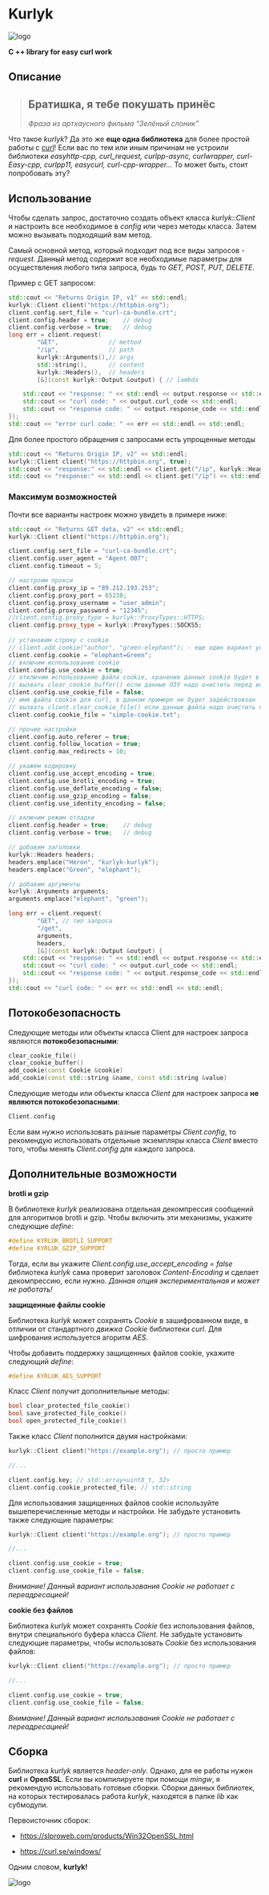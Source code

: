 # Kurlyk
![logo](doc/logo-mini.png)

**C ++ library for easy curl work**

## Описание


> ## Братишка, я тебе покушать принёс
>
> *Фраза из артхаусного фильма “Зелёный слоник”*

Что такое *kurlyk*? Да это же **еще одна библиотека** для более простой работы с [curl](https://curl.se/)! 
Если вас по тем или иным причинам не устроили библиотеки *easyhttp-cpp, curl_request, curlpp-async, curlwrapper, curl-Easy-cpp, curlpp11, easycurl, curl-cpp-wrapper...* 
То может быть, стоит попробовать эту?

## Использование

Чтобы сделать запрос, достаточно создать объект класса *kurlyk::Client* и
настроить все необходимое в *config* или через методы класса. 
Затем можно вызывать подходящий вам метод.

Самый основной метод, который подходит под все виды запросов - *request*.
Данный метод содержит все необходимые параметры для осуществления любого типа запроса, будь то *GET, POST, PUT, DELETE*.

Пример с GET запросом:

```cpp
std::cout << "Returns Origin IP, v1" << std::endl;
kurlyk::Client client("https://httpbin.org");
client.config.sert_file = "curl-ca-bundle.crt";
client.config.header = true;    // debug
client.config.verbose = true;   // debug
long err = client.request(
		"GET",              // method
		"/ip",              // path
		kurlyk::Arguments(),// args
		std::string(),      // content
		kurlyk::Headers(),  // headers
		[&](const kurlyk::Output &output) { // lambda

	std::cout << "response: " << std::endl << output.response << std::endl;
	std::cout << "curl code: " << output.curl_code << std::endl;
	std::cout << "response code: " << output.response_code << std::endl;
});
std::cout << "error curl code: " << err << std::endl << std::endl;
```

Для более простого обращения с запросами есть упрощенные методы

```cpp
std::cout << "Returns Origin IP, v2" << std::endl;
kurlyk::Client client("https://httpbin.org", true);
std::cout << "response:" << std::endl << client.get("/ip", kurlyk::Headers()) << std::endl;
std::cout << "response:" << std::endl << client.get("/ip") << std::endl;
```

### Максимум возможностей

Почти все варианты настроек можно увидеть в примере ниже:

```cpp
std::cout << "Returns GET data, v2" << std::endl;
kurlyk::Client client("https://httpbin.org");

client.config.sert_file = "curl-ca-bundle.crt";
client.config.user_agent = "Agent 007";
client.config.timeout = 5;

// настроим прокси
client.config.proxy_ip = "89.212.193.253";
client.config.proxy_port = 65238;
client.config.proxy_username = "user_admin";
client.config.proxy_password = "12345";
//client.config.proxy_type = kurlyk::ProxyTypes::HTTPS;
client.config.proxy_type = kurlyk::ProxyTypes::SOCKS5;
		
// установим строку с cookie
// client.add_cookie("author", "green-elephant"); - еще один вариант установки cookie
client.config.cookie = "elephant=Green";
// включим использование cookie
client.config.use_cookie = true;
// отключим использование файла cookie, хранение данных cookie будет в ОЗУ
// вызвать clear_cookie_buffer() если данные ОЗУ надо очистить перед использованием
client.config.use_cookie_file = false;
// имя файла cookie для curl, в данном примере не будет задействовоан
// вызвать client.clear_cookie_file() если данные файла надо очистить перед использованием
client.config.cookie_file = "simple-cookie.txt";

// прочие настройки
client.config.auto_referer = true;
client.config.follow_location = true;
client.config.max_redirects = 10;

// укажем кодировку
client.config.use_accept_encoding = true;
client.config.use_brotli_encoding = true;
client.config.use_deflate_encoding = false;
client.config.use_gzip_encoding = false;
client.config.use_identity_encoding = false;

// включим режим отладки
client.config.header = true;    // debug
client.config.verbose = true;   // debug

// добавим заголовки
kurlyk::Headers headers;
headers.emplace("Heron", "kurlyk-kurlyk");
headers.emplace("Green", "elephant");

// добавим аргументы
kurlyk::Arguments arguments;
arguments.emplace("elephant", "green");

long err = client.request(
		"GET", // тип запроса
		"/get",
		arguments,
		headers,
		[&](const kurlyk::Output &output) {
	std::cout << "response: " << std::endl << output.response << std::endl;
	std::cout << "curl code: " << output.curl_code << std::endl;
	std::cout << "response code: " << output.response_code << std::endl;
});
std::cout << "curl code: " << err << std::endl << std::endl;
```

## Потокобезопасность

Следующие методы или объекты класса Client для настроек запроса являются **потокобезопасными**:

```cpp
clear_cookie_file()
clear_cookie_buffer()
add_cookie(const Cookie &cookie)
add_cookie(const std::string &name, const std::string &value)
```

Следующие методы или объекты класса *Client* для настроек запроса **не являются потокобезопасными**:

```cpp
Client.config
```

Если вам нужно использовать разные параметры *Client.config*, то рекомендую использовать отдельные экземпляры класса *Client* вместо того, чтобы менять *Client.config* для каждого запроса.

## Дополнительные возможности

**brotli и gzip**

В библиотеке *kurlyk* реализована отдельная декомпрессия сообщений для алгоритмов brotli и gzip.
Чтобы включить эти механизмы, укажите следующие *define*:

```cpp
#define KYRLUK_BROTLI_SUPPORT
#define KYRLUK_GZIP_SUPPORT
```

Тогда, если вы укажите *Client.config.use_accept_encoding = false* библиотека *kurlyk* сама проверит заголовок *Content-Encoding* и сделает декомпрессию, если нужно.
*Данная опция экспериментальная и может не работать!*

**защищенные файлы cookie**

Библиотека *kurlyk* может сохранять *Cookie* в зашифрованном виде, в отличии от стандартного *движка Cookie* библиотеки *curl*.
Для шифрования используется агоритм *AES*.

Чтобы добавить поддержку защищенных файлов cookie, укажите следующий *define*:

```cpp
#define KYRLUK_AES_SUPPORT
```

Класс *Client* получит дополнительные методы:

```cpp
bool clear_protected_file_cookie()
bool save_protected_file_cookie()
bool open_protected_file_cookie()
```

Также класс *Client* пополнится двумя настройками:

```cpp
kurlyk::Client client("https://example.org"); // просто пример

//...

client.config.key; // std::array<uint8_t, 32>
client.config.cookie_protected_file; // std::string
```

Для использования защищенных файлов cookie используйте вышеперечисленные методы и настройки. 
Не забудьте установить также следующие параметры:

```cpp
kurlyk::Client client("https://example.org"); // просто пример

//...

client.config.use_cookie = true;
client.config.use_cookie_file = false;
```
*Внимание! Данный вариант использования Cookie не работает с переадресацией!*

**cookie без файлов**

Библиотека *kurlyk* может сохранять *Cookie* без использования файлов, внутри специального буфера класса *Client*.
Не забудьте установить следующие параметры, чтобы использовать *Cookie* без использования файлов:

```cpp
kurlyk::Client client("https://example.org"); // просто пример

//...

client.config.use_cookie = true;
client.config.use_cookie_file = false;
```

*Внимание! Данный вариант использования Cookie не работает с переадресацией!*

## Сборка

Библиотека *kurlyk* является *header-only*. Однако, для ее работы нужен **curl** и **OpenSSL**.
Если вы компилируете при помощи *mingw*, я рекомендую использовать готовые сборки.
Сборки данных библиотек, на которых тестировалась работа *kurlyk*, находятся в папке *lib* как субмодули.

Первоисточник сборок:

* https://slproweb.com/products/Win32OpenSSL.html

* https://curl.se/windows/

Одним словом, **kurlyk!**

![logo](doc/logo-mini-end.png)

